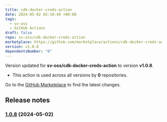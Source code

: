 ```yaml
---
title: cdk-docker-creds-action
date: 2024-05-02 03:10:49 +00:00
tags:
  - sv-oss
  - GitHub Actions
draft: false
repo: sv-oss/cdk-docker-creds-action
marketplace: https://github.com/marketplace/actions/cdk-docker-creds-action
version: v1.0.8
dependentsNumber: "0"
---
```



Version updated for **sv-oss/cdk-docker-creds-action** to version **v1.0.8**.
- This action is used across all versions by **0** repositories.

Go to the [GitHub Marketplace](https://github.com/marketplace/actions/cdk-docker-creds-action) to find the latest changes.

## Release notes


### [1.0.8](https://github.com/sv-oss/cdk-docker-creds-action/compare/v1.0.7...v1.0.8) (2024-05-02)

